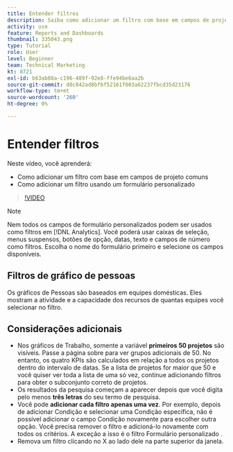 ```yaml
---
title: Entender filtros
description: Saiba como adicionar um filtro com base em campos de projeto comuns e como adicionar um filtro usando um formulário personalizado, tudo em [!DNL  Workfront].
activity: use
feature: Reports and Dashboards
thumbnail: 335043.png
type: Tutorial
role: User
level: Beginner
team: Technical Marketing
kt: 8721
exl-id: b63ab88a-c196-489f-92e8-ffe94be6aa2b
source-git-commit: d0c842ad8bf6f52161f003a62237fbcd35d23176
workflow-type: tm+mt
source-wordcount: '260'
ht-degree: 0%

---
```


# Entender filtros

Neste vídeo, você aprenderá:

* Como adicionar um filtro com base em campos de projeto comuns
* Como adicionar um filtro usando um formulário personalizado

>[!VIDEO](https://video.tv.adobe.com/v/335043/?quality=12)

>[!NOTE]
>
>Nem todos os campos de formulário personalizados podem ser usados como filtros em [!DNL Analytics]. Você poderá usar caixas de seleção, menus suspensos, botões de opção, datas, texto e campos de número como filtros. Escolha o nome do formulário primeiro e selecione os campos disponíveis.

## Filtros de gráfico de pessoas

Os gráficos de Pessoas são baseados em equipes domésticas. Eles mostram a atividade e a capacidade dos recursos de quantas equipes você selecionar no filtro.

## Considerações adicionais

* Nos gráficos de Trabalho, somente a variável **primeiros 50 projetos** são visíveis. Passe a página sobre para ver grupos adicionais de 50. No entanto, os quatro KPIs são calculados em relação a todos os projetos dentro do intervalo de datas. Se a lista de projetos for maior que 50 e você quiser ver toda a lista de uma só vez, continue adicionando filtros para obter o subconjunto correto de projetos.
* Os resultados da pesquisa começam a aparecer depois que você digita pelo menos **três letras** do seu termo de pesquisa.
* Você pode **adicionar cada filtro apenas uma vez**. Por exemplo, depois de adicionar Condição e selecionar uma Condição específica, não é possível adicionar o campo Condição novamente para escolher outra opção. Você precisa remover o filtro e adicioná-lo novamente com todos os critérios. A exceção a isso é o filtro Formulário personalizado .
* Remova um filtro clicando no X ao lado dele na parte superior da janela.
